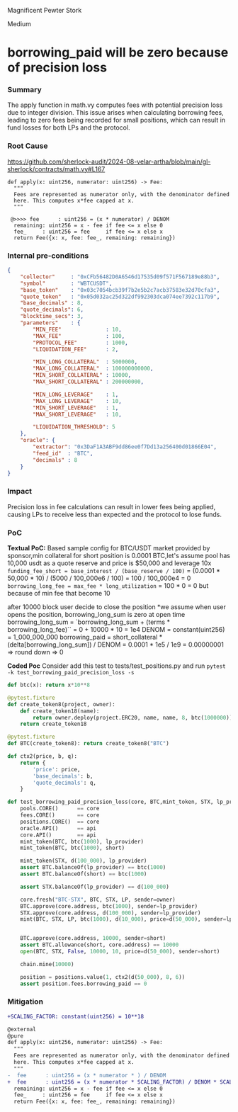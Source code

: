 Magnificent Pewter Stork

Medium

# borrowing_paid will be zero because of precision loss

### Summary
The apply function in math.vy computes fees with potential precision loss due to integer division. This issue arises when calculating borrowing fees, leading to zero fees being recorded for small positions, which can result in fund losses for both LPs and the protocol.
### Root Cause
https://github.com/sherlock-audit/2024-08-velar-artha/blob/main/gl-sherlock/contracts/math.vy#L167
```vyper
def apply(x: uint256, numerator: uint256) -> Fee:
  """
  Fees are represented as numerator only, with the denominator defined
  here. This computes x*fee capped at x.
  """
  
 @>>>> fee      : uint256 = (x * numerator) / DENOM
  remaining: uint256 = x - fee if fee <= x else 0
  fee_     : uint256 = fee     if fee <= x else x
  return Fee({x: x, fee: fee_, remaining: remaining})
```

### Internal pre-conditions

```json
{
    "collector"     : "0xCFb56482D0A6546d17535d09f571F567189e88b3",
    "symbol"        : "WBTCUSDT",
    "base_token"    : "0x03c7054bcb39f7b2e5b2c7acb37583e32d70cfa3",
    "quote_token"   : "0x05d032ac25d322df992303dca074ee7392c117b9",
    "base_decimals" : 8,
    "quote_decimals": 6,
    "blocktime_secs": 3,
    "parameters"    : {
        "MIN_FEE"              : 10,
        "MAX_FEE"              : 100,
        "PROTOCOL_FEE"         : 1000,
        "LIQUIDATION_FEE"      : 2,

        "MIN_LONG_COLLATERAL"  : 5000000,
        "MAX_LONG_COLLATERAL"  : 100000000000,
        "MIN_SHORT_COLLATERAL" : 10000,
        "MAX_SHORT_COLLATERAL" : 200000000,

        "MIN_LONG_LEVERAGE"    : 1,
        "MAX_LONG_LEVERAGE"    : 10,
        "MIN_SHORT_LEVERAGE"   : 1,
        "MAX_SHORT_LEVERAGE"   : 10,

        "LIQUIDATION_THRESHOLD": 5
    },
    "oracle": {
        "extractor": "0x3DaF1A3ABF9dd86ee0f7Dd13a256400d01866E04",
        "feed_id"  : "BTC",
        "decimals" : 8
    }
}
```
### Impact

Precision loss in fee calculations can result in lower fees being applied, causing LPs to receive less than expected and the protocol to lose funds.

### PoC

**Textual PoC:**
Based sample config for BTC/USDT market provided by sponsor,min collateral for short position is 0.0001 BTC,let's assume pool has 10,000 usdt as a quote reserve and price is $50,000 and leverage 10x
`funding_fee_short = base_interest / (base_reserve / 100)` = (0.0001 * 50,000 * 10) / (5000 / 100_000e6 / 100) = 100 / 100_000e4 = 0
`borrowing_long_fee = max_fee * long_utilization` = 100 * 0 = 0 but because of min fee that become 10

after 10000 block user decide to close the position
*we assume when user opens the position, borrowing_long_sum is zero at open time
borrowing_long_sum = `borrowing_long_sum + (terms * borrowing_long_fee)`` = 0 + 10000 * 10 = 1e4
DENOM = constant(uint256) = 1_000_000_000
borrowing_paid = short_collateral * (delta[borrowing_long_sum]) / DENOM = 0.0001 * 1e5 / 1e9 = 0.00000001 => round down => 0

**Coded Poc**
Consider add this test to tests/test_positions.py and run `pytest -k test_borrowing_paid_precision_loss -s`
```python
def btc(x): return x*10**8

@pytest.fixture
def create_token8(project, owner):
    def create_token18(name):
        return owner.deploy(project.ERC20, name, name, 8, btc(1000000))
    return create_token18

@pytest.fixture
def BTC(create_token8): return create_token8("BTC")

def ctx2(price, b, q):
    return {
        'price': price,
        'base_decimals': b,
        'quote_decimals': q,
    }

def test_borrowing_paid_precision_loss(core, BTC,mint_token, STX, lp_provider, LP, open, mint, short, positions, owner, pools, fees, oracle, api):
    pools.CORE()      == core
    fees.CORE()       == core
    positions.CORE()  == core
    oracle.API()      == api
    core.API()        == api
    mint_token(BTC, btc(1000), lp_provider)
    mint_token(BTC, btc(1000), short)

    mint_token(STX, d(100_000), lp_provider)
    assert BTC.balanceOf(lp_provider) == btc(1000)
    assert BTC.balanceOf(short) == btc(1000)

    assert STX.balanceOf(lp_provider) == d(100_000)

    core.fresh("BTC-STX", BTC, STX, LP, sender=owner)
    BTC.approve(core.address, btc(1000), sender=lp_provider)
    STX.approve(core.address, d(100_000), sender=lp_provider)
    mint(BTC, STX, LP, btc(1000), d(10_000), price=d(50_000), sender=lp_provider)


    BTC.approve(core.address, 10000, sender=short)
    assert BTC.allowance(short, core.address) == 10000
    open(BTC, STX, False, 10000, 10, price=d(50_000), sender=short)

    chain.mine(10000)

    position = positions.value(1, ctx2(d(50_000), 8, 6))
    assert position.fees.borrowing_paid == 0
```





### Mitigation

```diff
+SCALING_FACTOR: constant(uint256) = 10**18

@external
@pure
def apply(x: uint256, numerator: uint256) -> Fee:
  """
  Fees are represented as numerator only, with the denominator defined
  here. This computes x*fee capped at x.
  """
-  fee      : uint256 = (x * numerator * ) / DENOM
+  fee      : uint256 = (x * numerator * SCALING_FACTOR) / DENOM * SCALING_FACTOR
  remaining: uint256 = x - fee if fee <= x else 0
  fee_     : uint256 = fee     if fee <= x else x
  return Fee({x: x, fee: fee_, remaining: remaining})
```